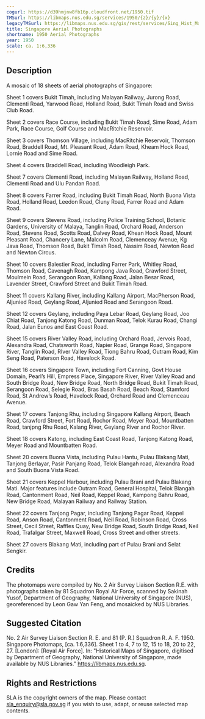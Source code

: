 ```yaml
---
cogurl: https://d39hmjnw8fb16p.cloudfront.net/1950.tif
TMSurl: https://libmaps.nus.edu.sg/services/1950/{z}/{y}/{x}
legacyTMSurl: https://libmaps.nus.edu.sg/gis/rest/services/Sing_Hist_Maps/1950/MapServer/tile/{z}/{y}/{x}
title: Singapore Aerial Photographs
shortname: 1950 Aerial Photographs
year: 1950
scale: ca. 1:6,336
---
```


## Description

A mosaic of 18 sheets of aerial photographs of Singapore:

Sheet 1 covers Bukit Timah, including Malayan Railway, Jurong Road, Clementi Road, Yarwood Road, Holland Road, Bukit Timah Road and Swiss Club Road.

Sheet 2 covers Race Course, including Bukit Timah Road, Sime Road, Adam Park, Race Course, Golf Course and MacRitchie Reservoir.

Sheet 3 covers Thomson Village, including MacRitchie Reservoir, Thomson Road, Braddell Road, Mt. Pleasant Road, Adam Road, Kheam Hock Road, Lornie Road and Sime Road.

Sheet 4 covers Braddell Road, including Woodleigh Park.

Sheet 7 covers Clementi Road, including Malayan Railway, Holland Road, Clementi Road and Ulu Pandan Road.

Sheet 8 covers Farrer Road, including Bukit Timah Road, North Buona Vista Road, Holland Road, Leedon Road, Cluny Road, Farrer Road and Adam Road.

Sheet 9 covers Stevens Road, including Police Training School, Botanic Gardens, University of Malaya, Tanglin Road, Orchard Road, Anderson Road, Stevens Road, Scotts Road, Dalvey Road, Khean Hock Road, Mount Pleasant Road, Chancery Lane, Malcolm Road, Clemenceay Avenue, Kg Java Road, Thomson Road, Bukit Timah Road, Nassim Road, Newton Road and Newton Circus.

Sheet 10 covers Balestier Road, including Farrer Park, Whitley Road, Thomson Road, Cavenagh Road, Kampong Java Road, Crawford Street, Moulmein Road, Serangoon Roan, Kallang Road, Jalan Besar Road, Lavender Street, Crawford Street and Bukit Timah Road.

Sheet 11 covers Kallang River, including Kallang Airport, MacPherson Road, Aljunied Road, Geylang Road, Aljunied Road and Serangoon Road.

Sheet 12 covers Geylang, including Paya Lebar Road, Geylang Road, Joo Chiat Road, Tanjong Katong Road, Dunman Road, Telok Kurau Road, Changi Road, Jalan Eunos and East Coast Road.

Sheet 15 covers River Valley Road, including Orchard Road, Jervois Road, Alexandra Road, Chatsworth Road, Napier Road, Grange Road, Singapore River, Tanglin Road, RIver Valley Road, Tiong Bahru Road, Outram Road, Kim Seng Road, Paterson Road, Havelock Road.

Sheet 16 covers Singapore Town, including Fort Canning, Govt House Domain, Pearl’s Hill, Empress Place, Singapore River, River Valley Road and South Bridge Road, New Bridge Road, North Bridge Road, Bukit Timah Road, Serangoon Road, Selegie Road, Bras Basah Road, Beach Road, Stamford Road, St Andrew’s Road, Havelock Road, Orchard Road and Clemenceau Avenue.

Sheet 17 covers Tanjong Rhu, including Singapore Kallang Airport, Beach Road, Crawford Street, Fort Road, Rochor Road, Meyer Road, Mountbatten Road, tanjpng Rhu Road, Kalang River, Geylang River and Rochor River.

Sheet 18 covers Katong, including East Coast Road, Tanjong Katong Road, Meyer Road and Mountbatten Road.

Sheet 20 covers Buona Vista, including Pulau Hantu, Pulau Blakang Mati, Tanjong Berlayar, Pasir Panjang Road, Telok Blangah road, Alexandra Road and South Buona Vista Road.

Sheet 21 covers Keppel Harbour, including Pulau Brani and Pulau Blakang Mati. Major features include Outram Road, General Hospital, Telok Blangah Road, Cantonment Road, Neil Road, Keppel Road, Kampong Bahru Road, New Bridge Road, Malayan Railway and Railway Station.

Sheet 22 covers Tanjong Pagar, including Tanjong Pagar Road, Keppel Road, Anson Road, Cantonment Road, Neil Road, Robinson Road, Cross Street, Cecil Street, Raffles Quay, New Bridge Road, South Bridge Road, Neil Road, Trafalgar Street, Maxwell Road, Cross Street and other streets.

Sheet 27 covers Blakang Mati, including part of Pulau Brani and Selat Sengkir.

## Credits

The photomaps were compiled by No. 2 Air Survey Liaison Section R.E. with photographs taken by 81 Squadron Royal Air Force, scanned by Sakinah Yusof, Department of Geography, National University of Singapore (NUS), georeferenced by Leon Gaw Yan Feng, and mosaicked by NUS Libraries.

## Suggested Citation

No. 2 Air Survey Liaison Section R. E. and 81 (P. R.) Squadron R. A. F. 1950. Singapore Photomaps, [ca. 1:6,336]. Sheet 1 to 4, 7 to 12, 15 to 18, 20 to 22, 27. [London]: [Royal Air Force]. In: "Historical Maps of Singapore, digitised by Department of Geography, National University of Singapore, made available by NUS Libraries." https://libmaps.nus.edu.sg.

## Rights and Restrictions

SLA is the copyright owners of the map. Please contact sla_enquiry@sla.gov.sg if you wish to use, adapt, or reuse selected map contents.
